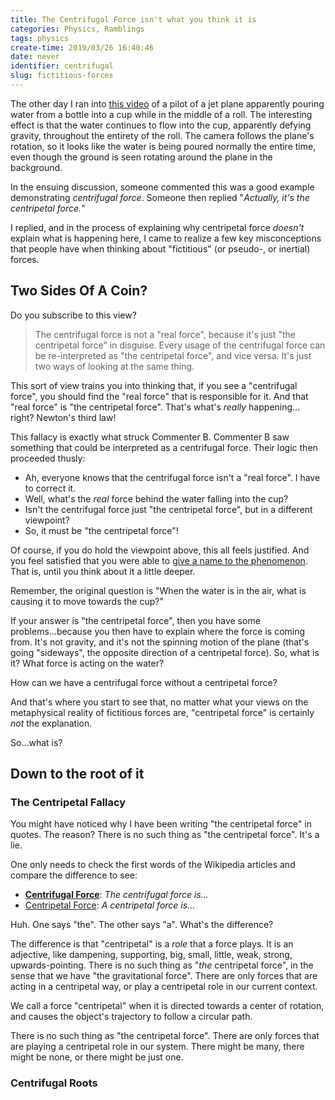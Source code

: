```yaml
---
title: The Centrifugal Force isn't what you think it is
categories: Physics, Ramblings
tags: physics
create-time: 2019/03/26 16:40:46
date: never
identifier: centrifugal
slug: fictitious-forces
---
```


The other day I ran into [this video][] of a pilot of a jet plane apparently
pouring water from a bottle into a cup while in the middle of a roll.  The
interesting effect is that the water continues to flow into the cup, apparently
defying gravity, throughout the entirety of the roll.  The camera follows the
plane's rotation, so it looks like the water is being poured normally the entire
time, even though the ground is seen rotating around the plane in the
background.

[this video]: https://i.imgur.com/tkCsLYM.gifv

In the ensuing discussion, someone commented this was a good example
demonstrating *centrifugal force*.  Someone then replied "*Actually, it's the
centripetal force.*"

I replied, and in the process of explaining why centripetal force *doesn't*
explain what is happening here, I came to realize a few key misconceptions that
people have when thinking about "fictitious" (or pseudo-, or inertial) forces.

Two Sides Of A Coin?
--------------------

Do you subscribe to this view?

> The centrifugal force is not a "real force", because it's just "the
> centripetal force" in disguise.  Every usage of the centrifugal force can be
> re-interpreted as "the centripetal force", and vice versa.  It's just two
> ways of looking at the same thing.

This sort of view trains you into thinking that, if you see a "centrifugal
force", you should find the "real force" that is responsible for it.  And that
"real force" is "the centripetal force".  That's what's *really* happening...
right?  Newton's third law!

This fallacy is exactly what struck Commenter B.  Commenter B saw something
that could be interpreted as a centrifugal force.  Their logic then proceeded
thusly:

*   Ah, everyone knows that the centrifugal force isn't a "real force".  I have
    to correct it.
*   Well, what's the *real* force behind the water falling into the cup?
*   Isn't the centrifugal force just "the centripetal force", but in a
    different viewpoint?
*   So, it must be "the centripetal force"!

Of course, if you do hold the viewpoint above, this all feels justified.  And
you feel satisfied that you were able to [give a name to the
phenomenon][nominal fallacy].  That is, until you think about it a little
deeper.

[nominal fallacy]: https://www.edge.org/response-detail/11730

Remember, the original question is "When the water is in the air, what is
causing it to move towards the cup?"

If your answer is "the centripetal force", then you have some
problems...because you then have to explain where the force is coming from.
It's not gravity, and it's not the spinning motion of the plane (that's going
"sideways", the opposite direction of a centripetal force).  So, what is it?
What force is acting on the water?

How can we have a centrifugal force without a centripetal force?

And that's where you start to see that, no matter what your views on the
metaphysical reality of fictitious forces are, "centripetal force" is certainly
*not* the explanation.

So...what is?

Down to the root of it
----------------------

### The Centripetal Fallacy

You might have noticed why I have been writing "the centripetal force" in
quotes.  The reason?  There is no such thing as "the centripetal force".  It's
a lie.

One only needs to check the first words of the Wikipedia articles and compare
the difference to see:

*   **[Centrifugal Force][]**: *The centrifugal force is...*
*   [Centripetal Force][]: *A centripetal force is...*

[Centrifugal Force]: https://en.wikipedia.org/wiki/Centrifugal_force
[Centripetal Force]: https://en.wikipedia.org/wiki/Centripetal_force

Huh.  One says "the".  The other says "a".  What's the difference?

The difference is that "centripetal" is a *role* that a force plays.  It is an
adjective, like dampening, supporting, big, small, little, weak, strong,
upwards-pointing.  There is no such thing as "*the* centripetal force", in the
sense that we have "the gravitational force".  There are only forces that are
acting in a centripetal way, or play a centripetal role in our current context.

We call a force "centripetal" when it is directed towards a center of rotation,
and causes the object's trajectory to follow a circular path.

There is no such thing as "the centripetal force".  There are only forces that
are playing a centripetal role in our system.  There might be many, there might
be none, or there might be just one.

### Centrifugal Roots


